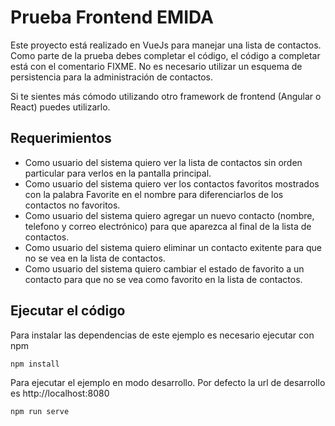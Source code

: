 # Prueba Frontend EMIDA

Este proyecto está realizado en VueJs para manejar una lista de contactos. Como parte de la prueba debes completar el código, el código a completar está con el comentario FIXME.
No es necesario utilizar un esquema de persistencia para la administración de contactos.

Si te sientes más cómodo utilizando otro framework de frontend (Angular o React) puedes utilizarlo.

## Requerimientos
- Como usuario del sistema quiero ver la lista de contactos sin orden particular para verlos en la pantalla principal.
- Como usuario del sistema quiero ver los contactos favoritos mostrados con la palabra Favorite en el nombre para diferenciarlos de los contactos no favoritos.
- Como usuario del sistema quiero agregar un nuevo contacto (nombre, telefono y correo electrónico) para que aparezca al final de la lista de contactos.
- Como usuario del sistema quiero eliminar un contacto exitente para que no se vea en la lista de contactos.
- Como usuario del sistema quiero cambiar el estado de favorito a un contacto para que no se vea como favorito en la lista de contactos.

## Ejecutar el código

Para instalar las dependencias de este ejemplo es necesario ejecutar con npm

```bash
npm install
```

Para ejecutar el ejemplo en modo desarrollo. Por defecto la url de desarrollo es http://localhost:8080

```bash
npm run serve
```